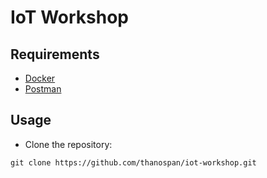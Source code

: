 # IoT Workshop

## Requirements
- [Docker](https://www.docker.com/)
- [Postman](https://www.postman.com/)

## Usage
- Clone the repository:
```
git clone https://github.com/thanospan/iot-workshop.git
```
